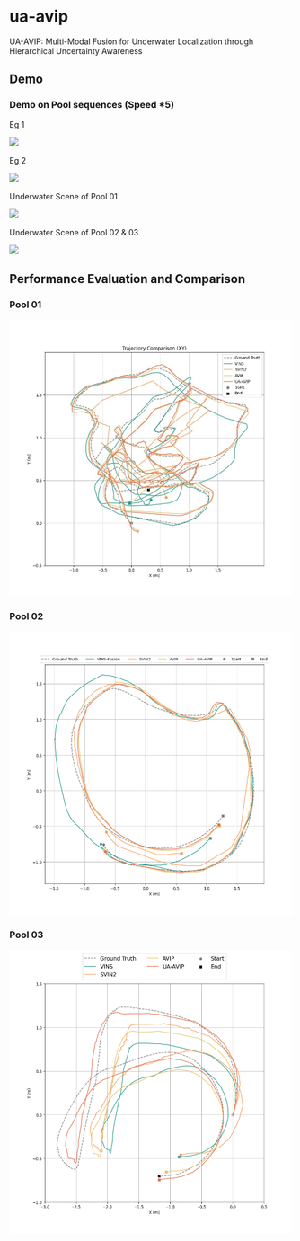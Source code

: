 # ua-avip
UA-AVIP: Multi-Modal Fusion for Underwater Localization through Hierarchical Uncertainty Awareness

## Demo 
### Demo on Pool sequences (Speed *5)

Eg 1

![](demo3.gif) 

Eg 2

![](demo4.gif)

Underwater Scene of
Pool 01

![](demo1.gif)

Underwater Scene of
Pool 02 & 03

![](demo2.gif)

## Performance Evaluation and Comparison
### Pool 01
![](img/traj_xy_pool01.jpg)
### Pool 02
![](img/traj_xy_pool02.png)
### Pool 03
![](img/traj_xy_pool03.png)
